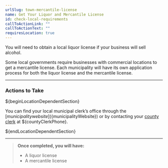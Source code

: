 ```yaml
---
urlSlug: town-mercantile-license
name: Get Your Liquor and Mercantile License
id: check-local-requirements
callToActionLink: ""
callToActionText: ""
requiresLocation: true
---
```

You will need to obtain a local liquor license if your business will sell alcohol.

Some local governments require businesses with commercial locations to get a mercantile license. Each municipality will have its own application process for both the liquor license and the mercantile license.

- - -

### Actions to Take

${beginLocationDependentSection}

You can find your local municipal clerk’s office through the [${municipality} website](${municipalityWebsite}) or by contacting your [county clerk](${countyClerkWebsite}) at ${countyClerkPhone}. 

${endLocationDependentSection}

- - -

> **Once completed, you will have:**
>
> * A liquor license
> * A mercantile license